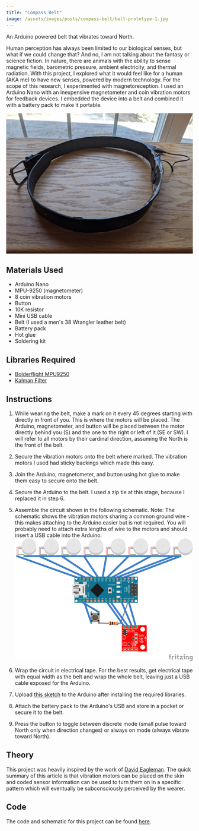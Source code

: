 ```yaml
---
title: "Compass Belt"
image: /assets/images/posts/compass-belt/belt-prototype-1.jpg
---
```


An Arduino powered belt that vibrates toward North.

Human perception has always been limited to our biological senses, but what if we could change that? And no, I am not talking about the fantasy or science fiction. In nature, there are animals with the ability to sense magnetic fields, barometric pressure, ambient electricity, and thermal radiation. With this project, I explored what it would feel like for a human (AKA me) to have new senses, powered by modern technology. For the scope of this research, I experimented with magnetoreception. I used an Arduino Nano with an inexpensive magnetometer and coin vibration motors for feedback devices. I embedded the device into a belt and combined it with a battery pack to make it portable.

![Belt](/assets/images/posts/compass-belt/belt-prototype-1.jpg)

## Materials Used

- Arduino Nano
- MPU-9250 (magnetometer)
- 8 coin vibration motors
- Button
- 10K resistor
- Mini USB cable
- Belt (I used a men's 38 Wrangler leather belt)
- Battery pack
- Hot glue
- Soldering kit

## Libraries Required

- [Bolderflight MPU9250](https://github.com/bolderflight/MPU9250)
- [Kalman Filter](https://github.com/kylecorry31/kalman-filter)

## Instructions

1. While wearing the belt, make a mark on it every 45 degrees starting with directly in front of you. This is where the motors will be placed. The Arduino, magnetometer, and button will be placed between the motor directly behind you (S) and the one to the right or left of it (SE or SW). I will refer to all motors by their cardinal direction, assuming the North is the front of the belt.

2. Secure the vibration motors onto the belt where marked. The vibration motors I used had sticky backings which made this easy.

3. Join the Arduino, magnetometer, and button using hot glue to make them easy to secure onto the belt.

4. Secure the Arduino to the belt. I used a zip tie at this stage, because I replaced it in step 6.

5. Assemble the circuit shown in the following schematic. Note: The schematic shows the vibration motors sharing a common ground wire - this makes attaching to the Arduino easier but is not required. You will probably need to attach extra lengths of wire to the motors and should insert a USB cable into the Arduino.
   ![Schematic](/assets/images/posts/compass-belt/schematic.png)

6. Wrap the circuit in electrical tape. For the best results, get electrical tape with equal width as the belt and wrap the whole belt, leaving just a USB cable exposed for the Arduino.

7. Upload [this sketch](https://github.com/kylecorry31/compass-belt) to the Arduino after installing the required libraries.

8. Attach the battery pack to the Arduino's USB and store in a pocket or secure it to the belt.

9. Press the button to toggle between discrete mode (small pulse toward North only when direction changes) or always on mode (always vibrate toward North).

## Theory

This project was heavily inspired by the work of [David Eagleman](https://www.ncbi.nlm.nih.gov/pubmed/26080756). The quick summary of this article is that vibration motors can be placed on the skin and coded sensor information can be used to turn them on in a specific pattern which will eventually be subconsciously perceived by the wearer.

## Code

The code and schematic for this project can be found [here](https://github.com/kylecorry31/compass-belt).
